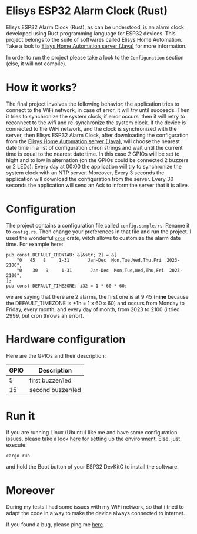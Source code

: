# Elisys ESP32 Alarm Clock (Rust)

Elisys ESP32 Alarm Clock (Rust), as can be understood, is an alarm clock developed using Rust programming language for ESP32 devices. This project belongs to the suite of softwares called Elisys Home Automation. Take a look to [Elisys Home Automation server (Java)](https://github.com/goto-eof/elisys-home-automation-server-java) for more information.

In order to run the project please take a look to the `Configuration` section (else, it will not compile).

# How it works?

The final project involves the following behavior:
the application tries to connect to the WiFi network, in case of error, it will try until succeeds. Then it tries to synchronize the system clock, if error occurs, then it will retry to reconnect to the wifi and re-synchronize the system clock. If the device is connected to the WiFi network, and the clock is synchronized with the server, then Elisys ESP32 Alarm Clock, after downloading the configuration from the [Elisys Home Automation server (Java)](https://github.com/goto-eof/elisys-home-automation-server-java), will choose the nearest date time in a list of configuration chron strings and wait until the current time is equal to the nearest date time. In this case 2 GPIOs will be set to hight and to low in alternation (on the GPIOs could be connected 2 buzzers or 2 LEDs). Every day at 00:00 the application will try to synchronize the system clock with an NTP server. Moreover, Every 3 seconds the application will download the configuration from the server. Every 30 seconds the application will send an Ack to inform the server that it is alive.

# Configuration

The project contains a configuration file called `config.sample.rs`. Rename it to `config.rs`. Then change your preferences in that file and run the project.
I used the wonderful [`cron`](https://crates.io/crates/cron) crate, witch allows to customize the alarm date time.
For example here:

```
pub const DEFAULT_CRONTAB: &[&str; 2] = &[
    "0   45   8     1-31       Jan-Dec  Mon,Tue,Wed,Thu,Fri  2023-2100",
    "0    30   9     1-31       Jan-Dec  Mon,Tue,Wed,Thu,Fri  2023-2100",
];
pub const DEFAULT_TIMEZONE: i32 = 1 * 60 * 60;
```

we are saying that there are 2 alarms, the first one is at 9:45 (**nine** because the DEFAULT_TIMEZONE is +1h = 1 x 60 x 60) and occurs from Monday to Friday, every month, and every day of month, from 2023 to 2100 (i tried 2999, but cron throws an error).

# Hardware configuration

Here are the GPIOs and their description:

| GPIO | Description       |
| ---- | ----------------- |
| 5    | first buzzer/led  |
| 15   | second buzzer/led |

# Run it

If you are running Linux (Ubuntu) like me and have some configuration issues, please take a look [here](https://dodu.it/esp32-rust-configure-environment-linux-ubuntu/) for setting up the environment. Else, just execute:

```
cargo run
```

and hold the Boot button of your ESP32 DevKitC to install the software.

# Moreover

During my tests I had some issues with my WiFi network, so that i tried to adapt the code in a way to make the device always connected to internet.

If you found a bug, please ping me [here](https://andre-i.eu/#contactme).
